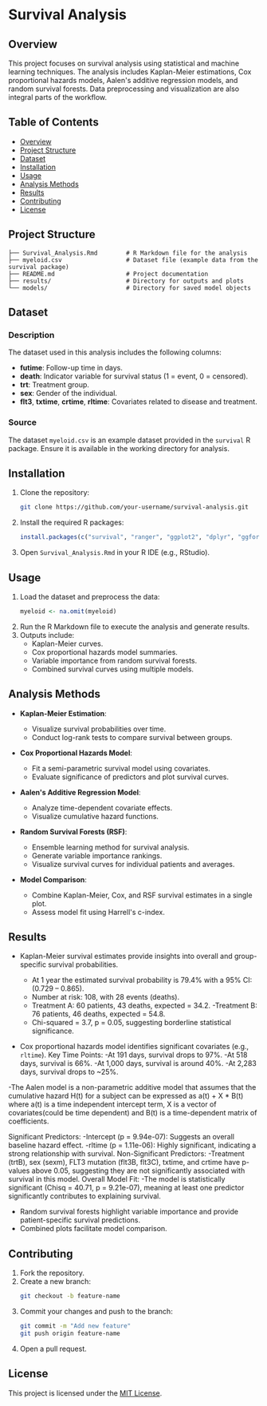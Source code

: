 # Survival Analysis

## Overview
This project focuses on survival analysis using statistical and machine learning techniques. The analysis includes Kaplan-Meier estimations, Cox proportional hazards models, Aalen's additive regression models, and random survival forests. Data preprocessing and visualization are also integral parts of the workflow.

## Table of Contents
- [Overview](#overview)
- [Project Structure](#project-structure)
- [Dataset](#dataset)
- [Installation](#installation)
- [Usage](#usage)
- [Analysis Methods](#analysis-methods)
- [Results](#results)
- [Contributing](#contributing)
- [License](#license)

## Project Structure
```
├── Survival_Analysis.Rmd        # R Markdown file for the analysis
├── myeloid.csv                  # Dataset file (example data from the survival package)
├── README.md                    # Project documentation
├── results/                     # Directory for outputs and plots
└── models/                      # Directory for saved model objects
```

## Dataset
### Description
The dataset used in this analysis includes the following columns:
- **futime**: Follow-up time in days.
- **death**: Indicator variable for survival status (1 = event, 0 = censored).
- **trt**: Treatment group.
- **sex**: Gender of the individual.
- **flt3**, **txtime**, **crtime**, **rltime**: Covariates related to disease and treatment.

### Source
The dataset `myeloid.csv` is an example dataset provided in the `survival` R package. Ensure it is available in the working directory for analysis.

## Installation
1. Clone the repository:
   ```bash
   git clone https://github.com/your-username/survival-analysis.git
   ```
2. Install the required R packages:
   ```R
   install.packages(c("survival", "ranger", "ggplot2", "dplyr", "ggfortify", "broom", "gtsummary"))
   ```
3. Open `Survival_Analysis.Rmd` in your R IDE (e.g., RStudio).

## Usage
1. Load the dataset and preprocess the data:
   ```R
   myeloid <- na.omit(myeloid)
   ```
2. Run the R Markdown file to execute the analysis and generate results.
3. Outputs include:
   - Kaplan-Meier curves.
   - Cox proportional hazards model summaries.
   - Variable importance from random survival forests.
   - Combined survival curves using multiple models.

## Analysis Methods
- **Kaplan-Meier Estimation**:
  - Visualize survival probabilities over time.
  - Conduct log-rank tests to compare survival between groups.

- **Cox Proportional Hazards Model**:
  - Fit a semi-parametric survival model using covariates.
  - Evaluate significance of predictors and plot survival curves.

- **Aalen's Additive Regression Model**:
  - Analyze time-dependent covariate effects.
  - Visualize cumulative hazard functions.

- **Random Survival Forests (RSF)**:
  - Ensemble learning method for survival analysis.
  - Generate variable importance rankings.
  - Visualize survival curves for individual patients and averages.

- **Model Comparison**:
  - Combine Kaplan-Meier, Cox, and RSF survival estimates in a single plot.
  - Assess model fit using Harrell's c-index.

## Results
- Kaplan-Meier survival estimates provide insights into overall and group-specific           survival probabilities.
   - At 1 year the estimated survival probability is 79.4%  with a 95% CI: (0.729 – 0.865).
   - Number at risk: 108, with 28 events (deaths).
   - Treatment A: 60 patients, 43 deaths, expected = 34.2.
   -Treatment B: 76 patients, 46 deaths, expected = 54.8.
   - Chi-squared = 3.7, p = 0.05, suggesting borderline statistical significance.

- Cox proportional hazards model identifies significant covariates (e.g., `rltime`).
  Key Time Points:
   -At 191 days, survival drops to 97%.
   -At 518 days, survival is 66%.
   -At 1,000 days, survival is around 40%.
   -At 2,283 days, survival drops to ~25%.

-The Aalen model is a non-parametric additive model that assumes that the cumulative hazard H(t) for a subject can be expressed as a(t) + X * B(t) where a(t) is a time independent intercept term, X is a vector of covariates(could be time dependent) and B(t) is a time-dependent matrix of coefficients.

   Significant Predictors:
   -Intercept (p = 9.94e-07): Suggests an overall baseline hazard effect.
   -rltime (p = 1.11e-06): Highly significant, indicating a strong relationship with          survival.
   Non-Significant Predictors:
   -Treatment (trtB), sex (sexm), FLT3 mutation (flt3B, flt3C), txtime, and crtime have p-     values above 0.05, suggesting they are not significantly associated with survival in       this model.
   Overall Model Fit:
   -The model is statistically significant (Chisq = 40.71, p = 9.21e-07), meaning at least    one predictor significantly contributes to explaining survival.

- Random survival forests highlight variable importance and provide patient-specific
  survival predictions.
- Combined plots facilitate model comparison.

## Contributing
1. Fork the repository.
2. Create a new branch:
   ```bash
   git checkout -b feature-name
   ```
3. Commit your changes and push to the branch:
   ```bash
   git commit -m "Add new feature"
   git push origin feature-name
   ```
4. Open a pull request.

## License
This project is licensed under the [MIT License](LICENSE).

